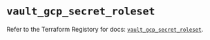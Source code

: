 # `vault_gcp_secret_roleset`

Refer to the Terraform Registory for docs: [`vault_gcp_secret_roleset`](https://registry.terraform.io/providers/hashicorp/vault/3.20.1/docs/resources/gcp_secret_roleset).
